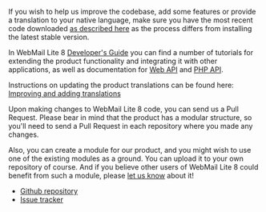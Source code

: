 If you wish to help us improve the codebase, add some features or provide a translation to your native language, make sure you have the most recent code downloaded [as described here](https://github.com/afterlogic/webmail-lite-8/blob/master/README.md) as the process differs from installing the latest stable version. 

In WebMail Lite 8 [Developer's Guide](https://afterlogic.com/docs/webmail-lite-8/developers-guide) you can find a number of tutorials for extending the product functionality and integrating it with other applications, as well as documentation for [Web API](https://afterlogic.com/webmail-lite-8-webapi/) and [PHP API](https://afterlogic.com/webmail-lite-8-api/).

Instructions on updating the product translations can be found here: [Improving and adding translations](https://afterlogic.com/docs/webmail-lite-8/frequently-asked-questions/improving-and-adding-translations)

Upon making changes to WebMail Lite 8 code, you can send us a Pull Request. Please bear in mind that the product has a modular structure, so you'll need to send a Pull Request in each repository where you made any changes.

Also, you can create a module for our product, and you might wish to use one of the existing modules as a ground. You can upload it to your own repository of course. And if you believe other users of WebMail Lite 8 could benefit from such a module, please [let us know](https://afterlogic.com/contact) about it!

- [Github repository](https://github.com/afterlogic/webmail-lite-8)
- [Issue tracker](https://github.com/afterlogic/webmail-lite-8/issues)
